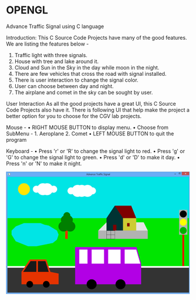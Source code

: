 # OPENGL
Advance Traffic Signal using C language

Introduction: 
This C Source Code Projects have many of the good features. We are listing the features below -
1.	Traffic light with three signals.
2.	House with tree and lake around it.
3.	Cloud and Sun in the Sky in the day while moon in the night.
4.	There are few vehicles that cross the road with signal installed.
5.	There is user interaction to change the signal color.
6.	User can choose between day and night.
7.	The airplane and comet in the sky can be sought by user.

User Interaction
As all the good projects have a great UI, this C Source Code Projects also have it. There is following UI that help make the project a better option for you to choose for the CGV lab projects. 

Mouse - 
•	RIGHT MOUSE BUTTON to display menu.
•	Choose from SubMenu - 1. Aeroplane 2. Comet
•	LEFT MOUSE BUTTON to quit the program

Keyboard - 
•	Press 'r' or 'R' to change the signal light to red.
•	Press 'g' or 'G' to change the signal light to green.
•	Press 'd' or 'D' to make it day.
•	Press 'n' or 'N' to make it night.

![alt text](https://github.com/MiraqaSafi/OPENGL/blob/main/light.png)
